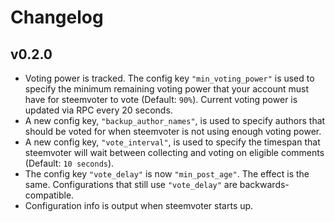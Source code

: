 # Changelog

## v0.2.0

* Voting power is tracked. The config key `"min_voting_power"` is used to specify
    the minimum remaining voting power that your account must have for
    steemvoter to vote (Default: `90%`). Current voting power is updated via RPC every 20 seconds.
* A new config key, `"backup_author_names"`, is used to specify authors that
    should be voted for when steemvoter is not using enough voting power.
* A new config key, `"vote_interval"`, is used to specify the timespan that
    steemvoter will wait between collecting and voting on eligible comments (Default: `10 seconds`).
* The config key `"vote_delay"` is now `"min_post_age"`. The effect is the same.
    Configurations that still use `"vote_delay"` are backwards-compatible.
* Configuration info is output when steemvoter starts up.
